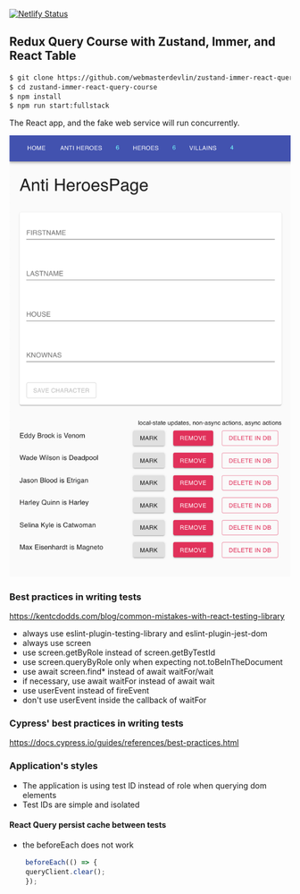 [![Netlify Status](https://api.netlify.com/api/v1/badges/39148865-a987-40c6-adfa-db2fb25ca284/deploy-status)](https://app.netlify.com/sites/xenodochial-wing-f97dd4/deploys)
## Redux Query Course with Zustand, Immer, and React Table

```sh
$ git clone https://github.com/webmasterdevlin/zustand-immer-react-query-course.git
$ cd zustand-immer-react-query-course
$ npm install
$ npm run start:fullstack
```

The React app, and the fake web service will run concurrently.

![screenshot](./screenshot.png)


### Best practices in writing tests

https://kentcdodds.com/blog/common-mistakes-with-react-testing-library

- always use eslint-plugin-testing-library and eslint-plugin-jest-dom
- always use screen
- use screen.getByRole instead of screen.getByTestId
- use screen.queryByRole only when expecting not.toBeInTheDocument
- use await screen.find* instead of await waitFor/wait
- if necessary, use await waitFor instead of await wait
- use userEvent instead of fireEvent
- don't use userEvent inside the callback of waitFor


### Cypress' best practices in writing tests

https://docs.cypress.io/guides/references/best-practices.html

### Application's styles

- The application is using test ID instead of role when querying dom elements
- Test IDs are simple and isolated


#### React Query persist cache between tests
- the beforeEach does not work
```ts
    beforeEach(() => {
    queryClient.clear();
    });
```
